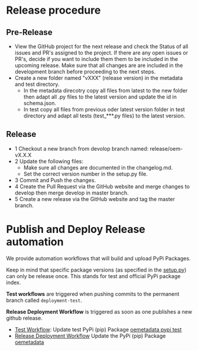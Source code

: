 # Release procedure
 ## Pre-Release
- View the GitHub project for the next release and check the
Status of all issues and PR's assigned to the project.
If there are any open issues or PR's, decide if you want to include them
them to be included in the upcoming release. Make sure that all changes are
are included in the development branch before proceeding to the next steps.
- Create a new folder named "vXXX" (release version) in the metadata and
test directory.
	- In the metadata direcotry copy all files from latest to the
	new folder then adapt all .py files to the latest version and
	update the id in schema.json.
	- In test copy all files from previous oder latest version folder
	in test directory and adapt all tests (test_***.py files) to
	the latest version.
## Release
- 1 Checkout a new branch from devolop branch named: release/oem-vX.X.X
- 2 Update the following files:
	- Make sure all changes are documented in the changelog.md.
	- Set the correct version number in the setup.py file.
- 3 Commit and Push the changes.
- 4 Create the Pull Request via the GitHub website and merge changes to
develop then merge develop in master branch.
- 5 Create a new release via the GitHub website and tag the master branch.

# Publish and Deploy Release automation
We provide automation workflows that will build and upload PyPi Packages.

Keep in mind that specific package versions (as specified in the [setup.py](https://github.com/OpenEnergyPlatform/oemetadata/blob/5fc02df0a5efeb01cc8d9b78929c3dfe9eebd8cb/setup.py#L13)) can only be release once. This stands for test and official PyPi package index.

**Test workflows** are triggered when pushing commits to the permanent branch called `deployment-test`.

**Release Deployment Workflow** is triggered as soon as one publishes a new github release.

- [Test Workflow](https://github.com/OpenEnergyPlatform/oemetadata/actions/workflows/test-pypi-publish.yml): Update test PyPi (pip) Package [oemetadata pypi test](https://test.pypi.org/project/oemetadata/)
- [Release Deployment Workflow](https://github.com/OpenEnergyPlatform/oemetadata/actions/workflows/pypi-publish.yml) Update the PyPi (pip) Package [oemetadata](https://pypi.org/project/oemetadata/)
